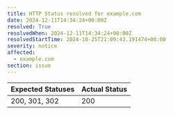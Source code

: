 ```yaml
---
title: HTTP Status resolved for example.com
date: 2024-12-11T14:34:24+00:00Z
resolved: True
resolvedWhen: 2024-12-11T14:34:24+00:00Z
resolvedStartTime: 2024-10-25T21:09:43.191474+00:00
severity: notice
affected:
  - example.com
section: issue
---
```


| Expected Statuses | Actual Status  |
|-------------------|----------------|
| 200, 301, 302 | 200 |
